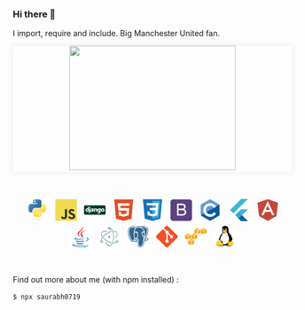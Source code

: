 ### Hi there 👋

I import, require and include. Big Manchester United fan. 

<p align="center" style="box-shadow:0 0 10px 2px rgba(0,0,0,0.06);">
<img class="text-center" src="https://media.giphy.com/media/ui9twqrw0GSA0/giphy.gif" width="300" height="225" />
  </p>
  <br>
  
<p align="center">
<img src="icons/python-original.svg" alt="Python" height="40" style="vertical-align:top; margin:4px">
<img src="icons/javascript-original.svg" alt="Javascript" height="40" style="vertical-align:top; margin:4px">
<img src="icons/django-plain.svg" alt="Django" height="40" style="vertical-align:top; margin:4px">
  
<img src="icons/html5-plain.svg" alt="HTML5" height="40" style="vertical-align:top; margin:4px">
<img src="icons/css3-original.svg" alt="CSS3" height="40" style="vertical-align:top; margin:4px">
<img src="icons/bootstrap-plain.svg" alt="Bootstrap" height="40" style="vertical-align:top; margin:4px">

<img src="icons/c-original.svg" alt="C" height="40" style="vertical-align:top; margin:4px">
<img src="icons/flutter-original.svg" alt="Flutter" height="40" style="vertical-align:top; margin:4px">
<img src="icons/angularjs-plain.svg" alt="Angular" height="40" style="vertical-align:top; margin:4px">

<img src="icons/java-original.svg" alt="Java" height="40" style="vertical-align:top; margin:4px">
<img src="icons/electron-original.svg" alt="Electron" height="40" style="vertical-align:top; margin:4px">
<img src="icons/postgresql-plain.svg" alt="Postgres" height="40" style="vertical-align:top; margin:4px">

<img src="icons/git-plain.svg" alt="Git" height="40" style="vertical-align:top; margin:4px">
<img src="icons/amazonwebservices-original.svg" alt="AWS" height="40" style="vertical-align:top; margin:4px">
<img src="icons/linux-original.svg" alt="Linux" height="40" style="vertical-align:top; margin:4px">
</p>

<br>

Find out more about me (with npm installed) :
```sh
$ npx saurabh0719
```
